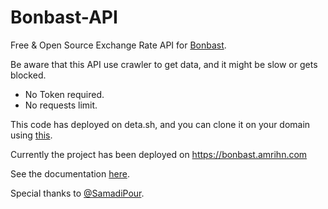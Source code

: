 # Bonbast-API
Free & Open Source Exchange Rate API for [Bonbast](https://bonbast.com).

Be aware that this API use crawler to get data, and it might be slow or gets blocked.
* No Token required.
* No requests limit.

This code has deployed on deta.sh, and you can clone it on your domain using [this](https://deta.space/discovery/r/t6nwpvly5zhvjyki).

Currently the project has been deployed on https://bonbast.amrihn.com

See the documentation [here](https://bonbast.amirhn.com/docs).

Special thanks to [@SamadiPour](https://github.com/SamadiPour).
